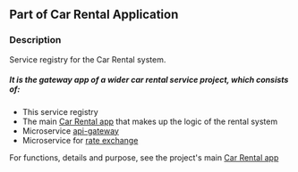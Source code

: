 ## Part of Car Rental Application

### Description
Service registry for the Car Rental system.

##### It is the gateway app of a wider car rental service project, which consists of:
- This service registry
- The main [Car Rental app](https://github.com/osho81/car-rental) that makes up the logic of the rental system
- Microservice [api-gateway](https://github.com/osho81/car-rental-api-gateway)
- Microservice for [rate exchange](https://github.com/osho81/car-rental-exchange-service)


For functions, details and purpose, see the project's main [Car Rental app](https://github.com/osho81/car-rental)